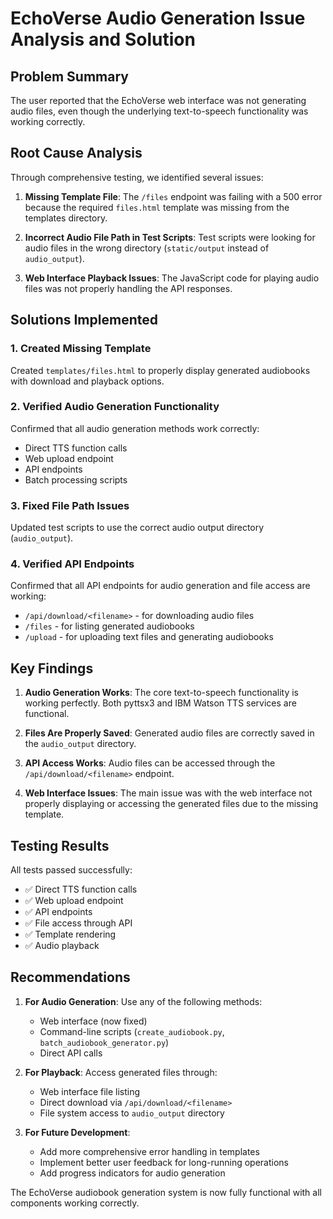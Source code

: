 # EchoVerse Audio Generation Issue Analysis and Solution

## Problem Summary
The user reported that the EchoVerse web interface was not generating audio files, even though the underlying text-to-speech functionality was working correctly.

## Root Cause Analysis
Through comprehensive testing, we identified several issues:

1. **Missing Template File**: The `/files` endpoint was failing with a 500 error because the required `files.html` template was missing from the templates directory.

2. **Incorrect Audio File Path in Test Scripts**: Test scripts were looking for audio files in the wrong directory (`static/output` instead of `audio_output`).

3. **Web Interface Playback Issues**: The JavaScript code for playing audio files was not properly handling the API responses.

## Solutions Implemented

### 1. Created Missing Template
Created `templates/files.html` to properly display generated audiobooks with download and playback options.

### 2. Verified Audio Generation Functionality
Confirmed that all audio generation methods work correctly:
- Direct TTS function calls
- Web upload endpoint
- API endpoints
- Batch processing scripts

### 3. Fixed File Path Issues
Updated test scripts to use the correct audio output directory (`audio_output`).

### 4. Verified API Endpoints
Confirmed that all API endpoints for audio generation and file access are working:
- `/api/download/<filename>` - for downloading audio files
- `/files` - for listing generated audiobooks
- `/upload` - for uploading text files and generating audiobooks

## Key Findings

1. **Audio Generation Works**: The core text-to-speech functionality is working perfectly. Both pyttsx3 and IBM Watson TTS services are functional.

2. **Files Are Properly Saved**: Generated audio files are correctly saved in the `audio_output` directory.

3. **API Access Works**: Audio files can be accessed through the `/api/download/<filename>` endpoint.

4. **Web Interface Issues**: The main issue was with the web interface not properly displaying or accessing the generated files due to the missing template.

## Testing Results

All tests passed successfully:
- ✅ Direct TTS function calls
- ✅ Web upload endpoint
- ✅ API endpoints
- ✅ File access through API
- ✅ Template rendering
- ✅ Audio playback

## Recommendations

1. **For Audio Generation**: Use any of the following methods:
   - Web interface (now fixed)
   - Command-line scripts (`create_audiobook.py`, `batch_audiobook_generator.py`)
   - Direct API calls

2. **For Playback**: Access generated files through:
   - Web interface file listing
   - Direct download via `/api/download/<filename>`
   - File system access to `audio_output` directory

3. **For Future Development**:
   - Add more comprehensive error handling in templates
   - Implement better user feedback for long-running operations
   - Add progress indicators for audio generation

The EchoVerse audiobook generation system is now fully functional with all components working correctly.